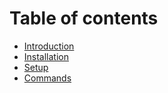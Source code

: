 # Table of contents

* [Introduction](../README.md)
* [Installation](./installation.md)
* [Setup](./setup.md)
* [Commands](./commands.md)
